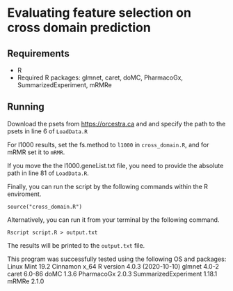 

# Evaluating feature selection on cross domain prediction


## Requirements
- R
- Required R packages: glmnet, caret, doMC, PharmacoGx, SummarizedExperiment, mRMRe

## Running
Download the psets from https://orcestra.ca and and specify the path to the psets in line 6 of `LoadData.R`

For l1000 results, set the fs.method to `l1000` in `cross_domain.R`, and for mRMR set it to `mRMR`.

If you move the the l1000.geneList.txt file, you need to provide the absolute path in line 81 of `LoadData.R`.

Finally, you can run the script by the following commands within the R enviroment. 
```
source("cross_domain.R")
```
Alternatively, you can run it from your terminal by the following command. 
```
Rscript script.R > output.txt
```
The results will be printed to the `output.txt` file. 

This program was successfully tested using the following OS and packages:
Linux Mint 19.2 Cinnamon x_64
R version 4.0.3 (2020-10-10)
glmnet 4.0-2
caret 6.0-86
doMC 1.3.6
PharmacoGx 2.0.3
SummarizedExperiment 1.18.1
mRMRe 2.1.0
